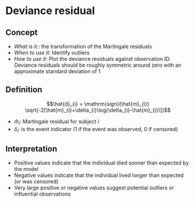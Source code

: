 # Deviance residual
## Concept
- *What is it:*: the transformation of the Martingale residuals
- *When to use it:* Identify outliers
- *How to use it:* Plot the deviance residuals against observation ID. Deviance residuals should be roughly symmetric around zero with an approximate standard deviation of 1

## Definition
$$\hat{d}_{i} = \mathrm{sign}(\hat{m}_{i}) \sqrt{-2[\hat{m}_{i}+\delta_{i}\log(\delta_{i}-\hat{m}_{i})]}$$
- $\hat{m}_{i}$: Martingale residual for subject $i$
- $\delta_{i}$: is the event indicator (1 if the event was observed, 0 if censored)

## Interpretation
- Positive values indicate that the individual died sooner than expected by the model
- Negative values indicate that the individual lived longer than expected (or was censored)
- Very large positive or negative values suggest potential outliers or influential observations